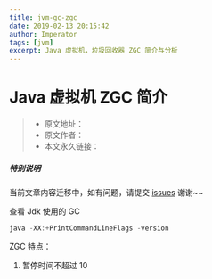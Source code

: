 ```yaml
---
title: jvm-gc-zgc
date: 2019-02-13 20:15:42
author: Imperator
tags: [jvm]
excerpt: Java 虚拟机，垃圾回收器 ZGC 简介与分析
---
```


# Java 虚拟机 ZGC 简介

> * 原文地址：[]()
> * 原文作者：[]()
> * 本文永久链接：[]()

##### **特别说明**

当前文章内容迁移中，如有问题，请提交 [issues](https://github.com/Starrier/starrier.github.io/issues) 谢谢~~

查看 Jdk 使用的 GC

```java
java -XX:+PrintCommandLineFlags -version
```

ZGC 特点：

 1. 暂停时间不超过 10
